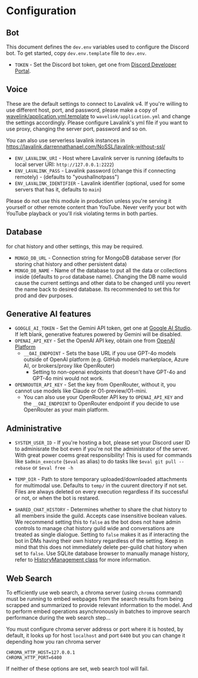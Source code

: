 # Configuration
## Bot
This document defines the `dev.env` variables used to configure the Discord bot. To get started, copy `dev.env.template` file to `dev.env`.

- `TOKEN` - Set the Discord bot token, get one from [Discord Developer Portal](https://discord.com/developers/applications).

## Voice
These are the default settings to connect to Lavalink v4. If you're willing to use different host, port, and password, please make a copy of [wavelink/application.yml.template](./wavelink/application.yml.template) to `wavelink/application.yml` and change the settings accordingly. Please configure Lavalink's yml file if you want to use proxy, changing the server port, password and so on.

You can also use serverless lavalink instances in https://lavalink.darrennathanael.com/NoSSL/lavalink-without-ssl/

- `ENV_LAVALINK_URI` - Host where Lavalink server is running (defaults to local server URI: `http://127.0.0.1:2222`)
- `ENV_LAVALINK_PASS` - Lavalink password (change this if connecting remotely) - (defaults to "youshallnotpass")
- `ENV_LAVALINK_IDENTIFIER` - Lavalink identifier (optional, used for some servers that has it, defaults to `main`)

Please do not use this module in production unless you're serving it yourself or other remote content than YouTube. Never verify your bot with YouTube playback or you'll risk violating terms in both parties.

## Database
for chat history and other settings, this may be required.
- `MONGO_DB_URL` - Connection string for MongoDB database server (for storing chat history and other persistent data)
- `MONGO_DB_NAME` - Name of the database to put all the data or collections inside (defaults to `prod` database name). Changing the DB name would cause the current settings and other data to be changed until you revert the name back to desired database. Its recommended to set this for prod and dev purposes.

## Generative AI features
- `GOOGLE_AI_TOKEN` - Set the Gemini API token, get one at [Google AI Studio](https://aistudio.google.com/app/apikey). If left blank, generative features powered by Gemini will be disabled.
- `OPENAI_API_KEY` - Set the OpenAI API key, obtain one from [OpenAI Platform](https://platform.openai.com/api-keys)
  - `__OAI_ENDPOINT` - Sets the base URL if you use GPT-4o models outside of OpenAI platform (e.g. GitHub models marketplace, Azure AI, or brokers/proxy like OpenRouter)
    - Setting to non-openai endpoints that doesn't have GPT-4o and GPT-4o mini would not work.
- `OPENROUTER_API_KEY` - Set the key from OpenRouter, without it, you cannot use models like Claude or O1-preview/O1-mini.
  - You can also use your OpenRouter API key to `OPENAI_API_KEY` and the `__OAI_ENDPOINT` to OpenRouter endpoint if you decide to use OpenRouter as your main platform.


## Administrative
- `SYSTEM_USER_ID` - If you're hosting a bot, please set your Discord user ID to adminisrate the bot even if you're not the administrator of the server. With great power coems great responsibility! This is used for commands like `$admin_execute` (`$eval` as alias) to do tasks like `$eval git pull --rebase` or `$eval free -h`

- `TEMP_DIR` - Path to store temporary uploaded/downloaded attachments for multimodal use. Defaults to `temp/` in the cuurent directory if not set. Files are always deleted on every execution regardless if its successful or not, or when the bot is restared.

- `SHARED_CHAT_HISTORY` - Determines whether to share the chat history to all members inside the guild. Accepts case insensitive boolean values. We recommend setting this to `false` as the bot does not have admin controls to manage chat history guild wide and conversations are treated as single dialogue. Setting to `false` makes it as if interacting the bot in DMs having their own history regardless of the setting. Keep in mind that this does not immediately delete per-guild chat history when set to `false`. Use SQLite database browser to manually manage history, refer to [HistoryManagement class](../core/ai/history.py) for more information.

## Web Search
To efficiently use web search, a chroma server (using `chroma` command) must be running to embed webpages from the search results from being scrapped and summarized to provide relevant information to the model. And to perform embed operations asynchronously in batches to improve search performance during the web search step...

You must configure chroma server address or port where it is hosted, by default, it looks up for host `localhost` and port `6400` but you can change it depending how you ran chroma server

```
CHROMA_HTTP_HOST=127.0.0.1
CHROMA_HTTP_PORT=6400
```
If neither of these options are set, web search tool will fail.

